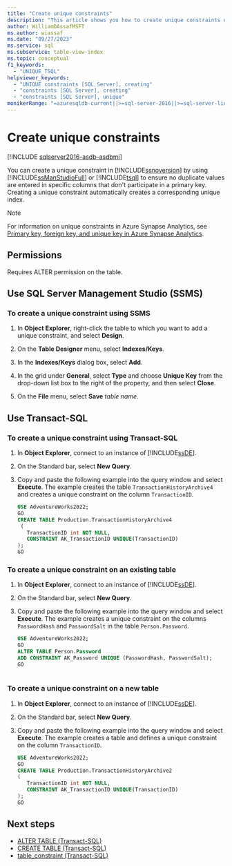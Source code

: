 ```yaml
---
title: "Create unique constraints"
description: "This article shows you how to create unique constraints using SQL Server Management Studio and Transact-SQL."
author: WilliamDAssafMSFT
ms.author: wiassaf
ms.date: "09/27/2023"
ms.service: sql
ms.subservice: table-view-index
ms.topic: conceptual
f1_keywords:
  - "UNIQUE_TSQL"
helpviewer_keywords:
  - "UNIQUE constraints [SQL Server], creating"
  - "constraints [SQL Server], creating"
  - "constraints [SQL Server], unique"
monikerRange: "=azuresqldb-current||>=sql-server-2016||>=sql-server-linux-2017||=azuresqldb-mi-current"
---
```

# Create unique constraints

[!INCLUDE [sqlserver2016-asdb-asdbmi](../../includes/applies-to-version/sqlserver2016-asdb-asdbmi.md)]

You can create a unique constraint in [!INCLUDE[ssnoversion](../../includes/ssnoversion-md.md)] by using [!INCLUDE[ssManStudioFull](../../includes/ssmanstudiofull-md.md)] or [!INCLUDE[tsql](../../includes/tsql-md.md)] to ensure no duplicate values are entered in specific columns that don't participate in a primary key. Creating a unique constraint automatically creates a corresponding unique index.  
  
> [!NOTE]
> For information on unique constraints in Azure Synapse Analytics, see [Primary key, foreign key, and unique key in Azure Synapse Analytics](/azure/sql-data-warehouse/sql-data-warehouse-table-constraints).
  
## <a name="Security"></a><a name="Permissions"></a> Permissions

Requires ALTER permission on the table.  

## <a name="SSMSProcedure"></a> Use SQL Server Management Studio (SSMS)
  
### To create a unique constraint using SSMS
  
1. In **Object Explorer**, right-click the table to which you want to add a unique constraint, and select **Design**.  
  
2. On the **Table Designer** menu, select **Indexes/Keys**.  
  
3. In the **Indexes/Keys** dialog box, select **Add**.  
  
4. In the grid under **General**, select **Type** and choose **Unique Key** from the drop-down list box to the right of the property, and then select **Close**.  
  
5. On the **File** menu, select **Save** _table name_.  

## <a name="TsqlExample"></a><a name="TsqlProcedure"></a> Use Transact-SQL  

### To create a unique constraint using Transact-SQL
  
1. In **Object Explorer**, connect to an instance of [!INCLUDE[ssDE](../../includes/ssde-md.md)].  
  
2. On the Standard bar, select **New Query**.  
  
3. Copy and paste the following example into the query window and select **Execute**. The example creates the table `TransactionHistoryArchive4` and creates a unique constraint on the column `TransactionID`.  
  
    ```sql  
    USE AdventureWorks2022;  
    GO  
    CREATE TABLE Production.TransactionHistoryArchive4  
     (  
       TransactionID int NOT NULL,   
       CONSTRAINT AK_TransactionID UNIQUE(TransactionID)   
    );   
    GO  
    ```  
  
### To create a unique constraint on an existing table  
  
1. In **Object Explorer**, connect to an instance of [!INCLUDE[ssDE](../../includes/ssde-md.md)].  
  
2. On the Standard bar, select **New Query**.  
  
3. Copy and paste the following example into the query window and select **Execute**. The example creates a unique constraint on the columns `PasswordHash` and `PasswordSalt` in the table `Person.Password`.  
  
    ```sql  
    USE AdventureWorks2022;   
    GO  
    ALTER TABLE Person.Password   
    ADD CONSTRAINT AK_Password UNIQUE (PasswordHash, PasswordSalt);   
    GO  
  
    ```  
  
### To create a unique constraint on a new table  
  
1. In **Object Explorer**, connect to an instance of [!INCLUDE[ssDE](../../includes/ssde-md.md)].  
  
2. On the Standard bar, select **New Query**.  
  
3. Copy and paste the following example into the query window and select **Execute**. The example creates a table and defines a unique constraint on the column `TransactionID`.  
  
    ```sql  
    USE AdventureWorks2022;  
    GO  
    CREATE TABLE Production.TransactionHistoryArchive2  
    (  
       TransactionID int NOT NULL,  
       CONSTRAINT AK_TransactionID UNIQUE(TransactionID)  
    );  
    GO  
    ```  

## Next steps
  
- [ALTER TABLE &#40;Transact-SQL&#41;](../../t-sql/statements/alter-table-transact-sql.md)
- [CREATE TABLE &#40;Transact-SQL&#41;](../../t-sql/statements/create-table-transact-sql.md)
- [table_constraint &#40;Transact-SQL&#41;](../../t-sql/statements/alter-table-table-constraint-transact-sql.md)
